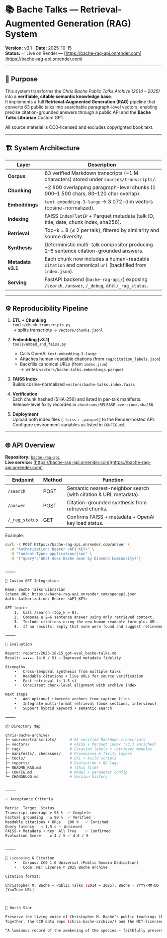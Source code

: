 # 📚 Bache Talks — Retrieval-Augmented Generation (RAG) System

**Version:** v3.1 · **Date:** 2025-10-15  
**Status:** ✅ Live on Render — [https://bache-rag-api.onrender.com](https://bache-rag-api.onrender.com)

---

## 🧭 Purpose

This system transforms the *Chris Bache Public Talks Archive (2014 – 2025)* into a **verifiable, citable semantic knowledge base**.  
It implements a full **Retrieval-Augmented Generation (RAG)** pipeline that converts 63 public talks into searchable paragraph-level vectors, enabling precise citation-grounded answers through a public API and the **Bache Talks Librarian** Custom GPT.

All source material is CC0-licensed and excludes copyrighted book text.

---

## 🏗 System Architecture

| Layer | Description |
|-------|--------------|
| **Corpus** | 63 verified Markdown transcripts (~1 M characters) stored under `sources/transcripts/`. |
| **Chunking** | ~2 800 overlapping paragraph-level chunks (1 000–1 500 chars, 80–120 char overlap). |
| **Embeddings** | `text-embedding-3-large` → 3 072-dim vectors (cosine-normalized). |
| **Indexing** | FAISS `IndexFlatIP` + Parquet metadata (talk ID, title, date, chunk index, sha256). |
| **Retrieval** | Top-k = 8 (≤ 2 per talk), filtered by similarity and source diversity. |
| **Synthesis** | Deterministic multi-talk compositor producing 2–6 sentence citation-grounded answers. |
| **Metadata v3.1** | Each chunk now includes a human-readable `citation` and canonical `url` (backfilled from `index.json`). |
| **Serving** | FastAPI backend (`bache-rag-api/`) exposing `/search`, `/answer`, `/_debug`, and `/_rag_status`. |

---

## ⚙️ Reproducibility Pipeline

1. **ETL + Chunking**  
   `tools/chunk_transcripts.py`  
   → splits transcripts → `vectors/chunks.jsonl`

2. **Embedding (v3.1)**  
   `tools/embed_and_faiss.py`  
   - Calls OpenAI `text-embedding-3-large`  
   - Attaches human-readable citations (from `rag/citation_labels.json`)  
   - Backfills canonical URLs (from `index.json`)  
   → writes `vectors/bache-talks.embeddings.parquet`

3. **FAISS Index**  
   Builds cosine-normalized `vectors/bache-talks.index.faiss`

4. **Verification**  
   Each chunk hashed (SHA-256) and listed in per-talk manifests.  
   Release-level fixity recorded in `checksums/RELEASE-<version>.sha256`.

5. **Deployment**  
   Upload both index files (`.faiss` + `.parquet`) to the Render-hosted API.  
   Configure environment variables as listed in `CONFIG.md`.

---

## 🌐 API Overview

**Repository:** [`bache-rag-api`](https://github.com/bache-archive/bache-rag-api)  
**Live service:** [https://bache-rag-api.onrender.com](https://bache-rag-api.onrender.com)

| Endpoint | Method | Function |
|-----------|---------|-----------|
| `/search` | POST | Semantic nearest-neighbor search (with citation & URL metadata). |
| `/answer` | POST | Citation-grounded synthesis from retrieved chunks. |
| `/_rag_status` | GET | Confirms FAISS + metadata + OpenAI key load status. |

Example:
```bash
curl -X POST https://bache-rag-api.onrender.com/answer \
  -H "Authorization: Bearer <API_KEY>" \
  -H "Content-Type: application/json" \
  -d '{"query":"What does Bache mean by Diamond Luminosity?"}'


⸻

🤖 Custom GPT Integration

Name: Bache Talks Librarian
Schema URL: https://bache-rag-api.onrender.com/openapi.json
Auth: Authorization: Bearer <API_KEY>

GPT logic:
	1.	Call /search (top_k = 8).
	2.	Compose a 2–6 sentence answer using only retrieved context.
	3.	Include citations using the new human-readable form plus URL.
	4.	If no results, reply that none were found and suggest refinements.

⸻

🧪 Evaluation

Report: reports/2025-10-15_gpt-eval_bache-talks.md
Result: ★★★★☆ (4.6 / 5) — Improved metadata fidelity

Strengths
	•	Cross-temporal synthesis from multiple talks
	•	Readable citations + live URLs for source verification
	•	Fast retrieval (< 1.5 s)
	•	Consistent chunk-level alignment with archive index

Next steps
	•	Add optional timecode anchors from caption files
	•	Integrate multi-format retrieval (book sections, interviews)
	•	Support hybrid keyword + semantic search

⸻

📦 Directory Map

chris-bache-archive/
├─ sources/transcripts/      # 63 verified Markdown transcripts
├─ vectors/                  # FAISS + Parquet index (v3.1 enriched)
├─ rag/                      # Citation labels + retriever modules
├─ manifests/, checksums/    # Provenance & fixity layers
├─ tools/                    # ETL + build scripts
├─ reports/                  # Evaluation + QC logs
├─ README_RAG.md             # (this file)
├─ CONFIG.md                 # Model + parameter config
└─ CHANGELOG.md              # Version history


⸻

✅ Acceptance Criteria

Metric	Target	Status
Transcript coverage	≥ 98 %	✅ Complete
Factual grounding	≥ 90 %	✅ Verified
Readable citations + URLs	100 %	✅ Enriched
Query latency	< 1.5 s	✅ Achieved
FAISS + Metadata + Key	All True	✅ Confirmed
Evaluation Score	≥ 4 / 5	✅ 4.6 / 5


⸻

📜 Licensing & Citation
	•	Corpus: CC0 1.0 Universal (Public Domain Dedication)
	•	Code: MIT License © 2025 Bache Archive

Citation format:

Christopher M. Bache — Public Talks (2014 – 2025), Bache · YYYY-MM-DD · Venue · Title, chunk N.
[YouTube URL]

⸻

🌟 North Star

Preserve the living voice of Christopher M. Bache’s public teachings through a clean, verifiable semantic interface for researchers, seekers, and future AIs.
Together, the CC0 data repo (chris-bache-archive/) and the MIT-licensed backend (bache-rag-api/) form a trustworthy bridge between historical archive and living dialogue.

“A luminous record of the awakening of the species — faithfully preserved for the Future Human.”
